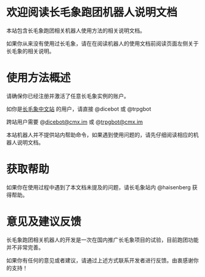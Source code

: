 # 欢迎阅读长毛象跑团机器人说明文档
本站包含长毛象跑团相关机器人使用方法的相关说明文档。

如果你从来没有使用过长毛象，请在在阅读机器人的使用文档前阅读页面左侧关于长毛象的相关说明。

# 使用方法概述
请确保你已经注册并激活了任意长毛象实例的账户。

如你是[长毛象中文站](https://cmx.im) 的用户，请直接 @dicebot 或 @trpgbot

跨站用户需要 @dicebot@cmx.im 或 @trpgbot@cmx.im

本站机器人并不提供站内帮助命令，如果遇到使用问题的，请先仔细阅读相应的机器人说明文档。

# 获取帮助
如果你在使用过程中遇到了本文档未提及的问题，请长毛象站内 @haisenberg 获得帮助。

# 意见及建议反馈
长毛象跑团相关机器人的开发是一次在国内推广长毛象项目的试验，目前跑团功能并不非常完善。

如果你有任何的意见或者建议，请通过上述方式联系开发者进行反馈。由衷感谢你的支持！
